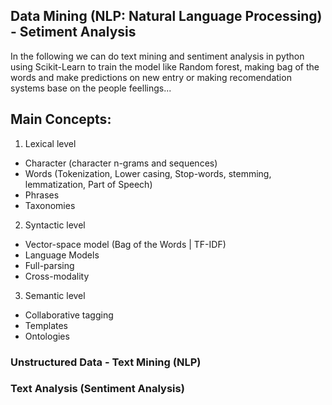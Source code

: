 ## Data Mining (NLP: Natural Language Processing) - Setiment Analysis

In the following we can do text mining and sentiment analysis in python using Scikit-Learn to train the model like Random forest, making bag of the words and make predictions on new entry or making recomendation systems base on the people feellings...

## Main Concepts:
1. Lexical level
<ul>
  <li>Character (character n-grams and sequences)</li>
  <li>Words (Tokenization, Lower casing, Stop-words, stemming, lemmatization, Part of Speech)</li>
  <li>Phrases</li>
  <li>Taxonomies</li>
</ul>


2. Syntactic level
<ul>
  <li>Vector-space model (Bag of the Words | TF-IDF)</li>
  <li>Language Models</li>
  <li>Full-parsing</li>
  <li>Cross-modality</li>
</ul>


3. Semantic level
<ul>
  <li>Collaborative tagging</li>
  <li>Templates</li>
  <li>Ontologies</li>
</ul>  

### Unstructured Data - Text Mining (NLP)
### Text Analysis (Sentiment Analysis)



